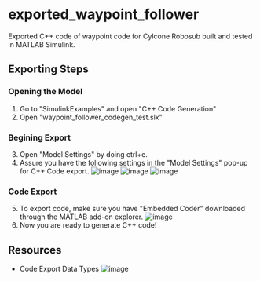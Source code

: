 # exported_waypoint_follower
Exported C++ code of waypoint code for Cylcone Robosub built and tested in MATLAB Simulink.


## Exporting Steps
### Opening the Model
1. Go to "SimulinkExamples" and open "C++ Code Generation"
2. Open "waypoint_follower_codegen_test.slx"

### Begining Export
3. Open "Model Settings" by doing ctrl+e.
4. Assure you have the following settings in the "Model Settings" pop-up for C++ Code export.
   ![image](https://github.com/user-attachments/assets/db60a47f-12c0-4b7b-8d3c-82435a47331c)
   ![image](https://github.com/user-attachments/assets/02b5ecde-2ef9-4460-a84c-92ff23aaa336)
   ![image](https://github.com/user-attachments/assets/a1d27c21-a4a0-4d6a-967d-17850d504111)
### Code Export
5. To export code, make sure you have "Embedded Coder" downloaded through the MATLAB add-on explorer.
   ![image](https://github.com/user-attachments/assets/e2523556-3e0b-403f-9ce1-10b03198a4b5)
6. Now you are ready to generate C++ code!
   

## Resources
- Code Export Data Types
  ![image](https://github.com/user-attachments/assets/4a20896f-34b5-4f4f-95ea-d235de9875fb)
